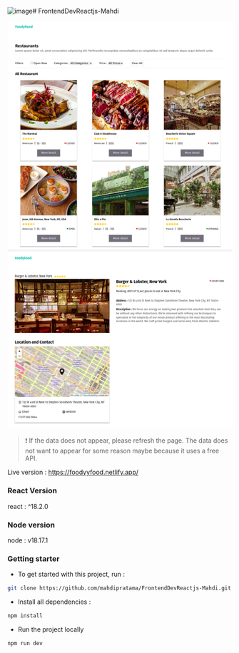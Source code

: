 ![image](https://github.com/mahdipratama/FrontendDevReactjs-Mahdi/assets/108867144/ebba1cef-f6df-41fa-8df2-52b1da36b6fd)# FrontendDevReactjs-Mahdi

<img src='./src/assets/screenshot.png' style='width: 700px'/>
<img src='./src/assets/screenshot2.png' style='width: 700px'/>

> ❗
> If the data does not appear, please refresh the page. The data does not want to appear for some reason maybe because it uses a free API.

Live version : https://foodyyfood.netlify.app/

### React Version

react : ^18.2.0

### Node version

node : v18.17.1

### Getting starter

- To get started with this project, run :

```bash
git clone https://github.com/mahdipratama/FrontendDevReactjs-Mahdi.git
```

- Install all dependencies :

```bash
npm install
```

- Run the project locally

```bash
npm run dev
```
